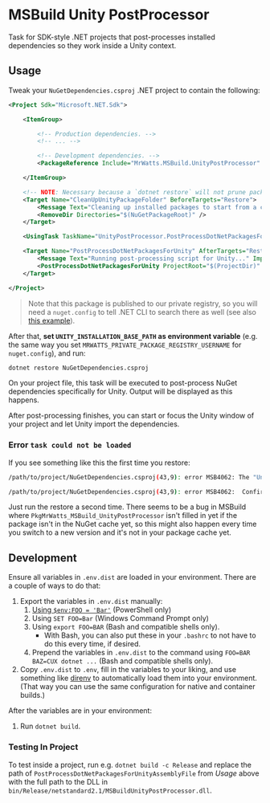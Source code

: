 # MSBuild Unity PostProcessor

Task for SDK-style .NET projects that post-processes installed dependencies so they work inside a Unity context.

## Usage

Tweak your `NuGetDependencies.csproj` .NET project to contain the following:

```xml
<Project Sdk="Microsoft.NET.Sdk">

    <ItemGroup>

        <!-- Production dependencies. -->
        <!-- ... -->

        <!-- Development dependencies. -->
        <PackageReference Include="MrWatts.MSBuild.UnityPostProcessor" Version="x.y.z" GeneratePathProperty="true" PrivateAssets="all" />

    </ItemGroup>

    <!-- NOTE: Necessary because a `dotnet restore` will not prune packages you remove automatically. -->
    <Target Name="CleanUpUnityPackageFolder" BeforeTargets="Restore">
        <Message Text="Cleaning up installed packages to start from a clean slate..." Importance="high" />
        <RemoveDir Directories="$(NuGetPackageRoot)" />
    </Target>

    <UsingTask TaskName="UnityPostProcessor.PostProcessDotNetPackagesForUnity" AssemblyFile="$(PkgMrWatts_MSBuild_UnityPostProcessor)/lib/netstandard2.1/MSBuildUnityPostProcessor.dll" />

    <Target Name="PostProcessDotNetPackagesForUnity" AfterTargets="Restore">
        <Message Text="Running post-processing script for Unity..." Importance="high" />
        <PostProcessDotNetPackagesForUnity ProjectRoot="$(ProjectDir)" PackageRoot="$(NuGetPackageRoot)" UnityInstallationBasePath="$(UNITY_INSTALLATION_BASE_PATH)" />
    </Target>

</Project>
```

> Note that this package is published to our private registry, so you will need a `nuget.config` to tell .NET CLI to search there as well (see also [this example](https://gitlab.com/mr-watts/medenvision/live-surgery/unity-live-surgery/-/blob/d55ed4e4ba7dea5887f4ebf9c1b148e104d0936c/nuget.config)).

After that, **set `UNITY_INSTALLATION_BASE_PATH` as environment variable** (e.g. the same way you set `MRWATTS_PRIVATE_PACKAGE_REGISTRY_USERNAME` for `nuget.config`), and run:

```sh
dotnet restore NuGetDependencies.csproj
```

On your project file, this task will be executed to post-process NuGet dependencies specifically for Unity. Output will be displayed as this happens.

After post-processing finishes, you can start or focus the Unity window of your project and let Unity import the dependencies.

### Error `task could not be loaded`

If you see something like this the first time you restore:

```sh
/path/to/project/NuGetDependencies.csproj(43,9): error MSB4062: The "UnityPostProcessor.PostProcessDotNetPackagesForUnity" task could not be loaded from the assembly /lib/netstandard2.1/MSBuildUnityPostProcessor.dll. Could not load file or assembly '/lib/netstandard2.1/MSBuildUnityPostProcessor.dll'. The system cannot find the file specified.

/path/to/project/NuGetDependencies.csproj(43,9): error MSB4062:  Confirm that the <UsingTask> declaration is correct, that the assembly and all its dependencies are available, and that the task contains a public class that implements Microsoft.Build.Framework.ITask.
```

Just run the restore a second time. There seems to be a bug in MSBuild where `PkgMrWatts_MSBuild_UnityPostProcessor` isn't filled in yet if the package isn't in the NuGet cache yet, so this might also happen every time you switch to a new version and it's not in your package cache yet.

## Development

Ensure all variables in `.env.dist` are loaded in your environment. There are a couple of ways to do that:

1. Export the variables in `.env.dist` manually:
    1. [Using `$env:FOO = 'Bar'`](https://stackoverflow.com/a/714918) (PowerShell only)
    1. Using `SET FOO=Bar` (Windows Command Prompt only)
    1. Using `export FOO=BAR` (Bash and compatible shells only).
        - With Bash, you can also put these in your `.bashrc` to not have to do this every time, if desired.
    1. Prepend the variables in `.env.dist` to the command using `FOO=BAR BAZ=CUX dotnet ...` (Bash and compatible shells only).
1. Copy `.env.dist` to `.env`, fill in the variables to your liking, and use something like [direnv](https://direnv.net/) to automatically load them into your environment. (That way you can use the same configuration for native and container builds.)

After the variables are in your environment:

1. Run `dotnet build`.

### Testing In Project

To test inside a project, run e.g. `dotnet build -c Release` and replace the path of `PostProcessDotNetPackagesForUnityAssemblyFile` from _Usage_ above with the full path to the DLL in `bin/Release/netstandard2.1/MSBuildUnityPostProcessor.dll`.
